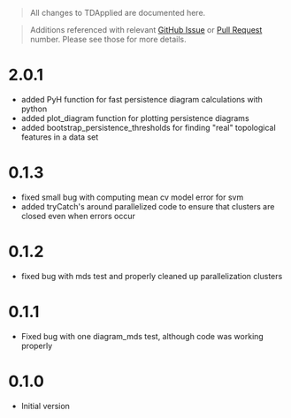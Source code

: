 > All changes to TDApplied are documented here.

> Additions referenced with relevant [GitHub Issue](https://github.com/shaelebrown/TDApplied/issues) or
[Pull Request](https://github.com/shaelebrown/TDApplied/pulls) number.
Please see those for more details.

# 2.0.1

- added PyH function for fast persistence diagram calculations with python
- added plot_diagram function for plotting persistence diagrams
- added bootstrap_persistence_thresholds for finding "real" topological features in a data set

# 0.1.3

- fixed small bug with computing mean cv model error for svm
- added tryCatch's around parallelized code to ensure that clusters are closed even when errors occur

# 0.1.2

- fixed bug with mds test and properly cleaned up parallelization clusters

# 0.1.1

- Fixed bug with one diagram_mds test, although code was working properly

# 0.1.0

- Initial version